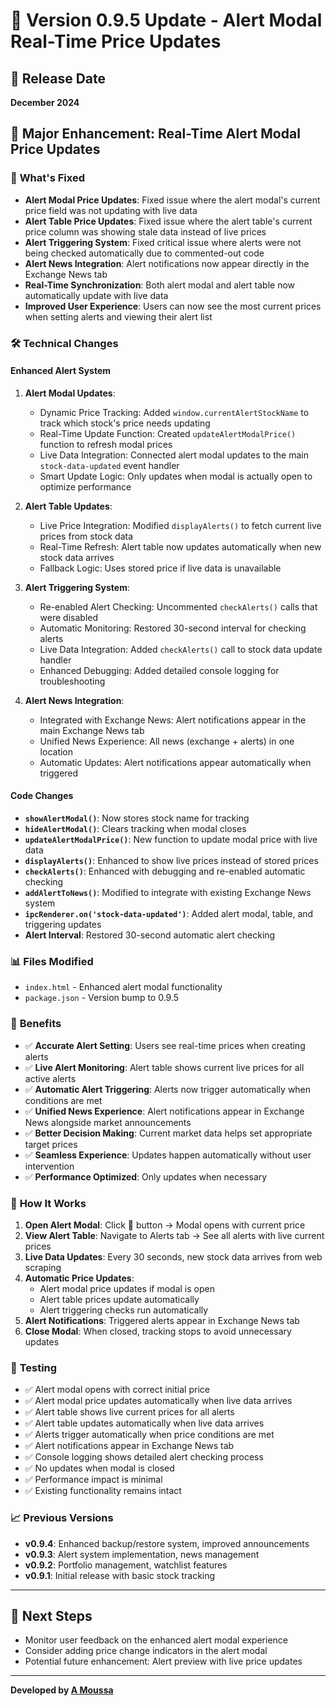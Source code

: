 # 🚀 Version 0.9.5 Update - Alert Modal Real-Time Price Updates

## 📅 Release Date
**December 2024**

## 🎯 **Major Enhancement: Real-Time Alert Modal Price Updates**

### 🔧 **What's Fixed**
- **Alert Modal Price Updates**: Fixed issue where the alert modal's current price field was not updating with live data
- **Alert Table Price Updates**: Fixed issue where the alert table's current price column was showing stale data instead of live prices
- **Alert Triggering System**: Fixed critical issue where alerts were not being checked automatically due to commented-out code
- **Alert News Integration**: Alert notifications now appear directly in the Exchange News tab
- **Real-Time Synchronization**: Both alert modal and alert table now automatically update with live data
- **Improved User Experience**: Users can now see the most current prices when setting alerts and viewing their alert list

### 🛠️ **Technical Changes**

#### **Enhanced Alert System**
1. **Alert Modal Updates**: 
   - Dynamic Price Tracking: Added `window.currentAlertStockName` to track which stock's price needs updating
   - Real-Time Update Function: Created `updateAlertModalPrice()` function to refresh modal prices
   - Live Data Integration: Connected alert modal updates to the main `stock-data-updated` event handler
   - Smart Update Logic: Only updates when modal is actually open to optimize performance

2. **Alert Table Updates**:
   - Live Price Integration: Modified `displayAlerts()` to fetch current live prices from stock data
   - Real-Time Refresh: Alert table now updates automatically when new stock data arrives
   - Fallback Logic: Uses stored price if live data is unavailable

3. **Alert Triggering System**:
   - Re-enabled Alert Checking: Uncommented `checkAlerts()` calls that were disabled
   - Automatic Monitoring: Restored 30-second interval for checking alerts
   - Live Data Integration: Added `checkAlerts()` call to stock data update handler
   - Enhanced Debugging: Added detailed console logging for troubleshooting

4. **Alert News Integration**:
   - Integrated with Exchange News: Alert notifications appear in the main Exchange News tab
   - Unified News Experience: All news (exchange + alerts) in one location
   - Automatic Updates: Alert notifications appear automatically when triggered

#### **Code Changes**
- **`showAlertModal()`**: Now stores stock name for tracking
- **`hideAlertModal()`**: Clears tracking when modal closes
- **`updateAlertModalPrice()`**: New function to update modal price with live data
- **`displayAlerts()`**: Enhanced to show live prices instead of stored prices
- **`checkAlerts()`**: Enhanced with debugging and re-enabled automatic checking
- **`addAlertToNews()`**: Modified to integrate with existing Exchange News system
- **`ipcRenderer.on('stock-data-updated')`**: Added alert modal, table, and triggering updates
- **Alert Interval**: Restored 30-second automatic alert checking

### 📊 **Files Modified**
- `index.html` - Enhanced alert modal functionality
- `package.json` - Version bump to 0.9.5

### 🎉 **Benefits**
- ✅ **Accurate Alert Setting**: Users see real-time prices when creating alerts
- ✅ **Live Alert Monitoring**: Alert table shows current live prices for all active alerts
- ✅ **Automatic Alert Triggering**: Alerts now trigger automatically when conditions are met
- ✅ **Unified News Experience**: Alert notifications appear in Exchange News alongside market announcements
- ✅ **Better Decision Making**: Current market data helps set appropriate target prices
- ✅ **Seamless Experience**: Updates happen automatically without user intervention
- ✅ **Performance Optimized**: Only updates when necessary

### 🔄 **How It Works**
1. **Open Alert Modal**: Click 🔔 button → Modal opens with current price
2. **View Alert Table**: Navigate to Alerts tab → See all alerts with live current prices
3. **Live Data Updates**: Every 30 seconds, new stock data arrives from web scraping
4. **Automatic Price Updates**: 
   - Alert modal price updates if modal is open
   - Alert table prices update automatically
   - Alert triggering checks run automatically
5. **Alert Notifications**: Triggered alerts appear in Exchange News tab
6. **Close Modal**: When closed, tracking stops to avoid unnecessary updates

### 🧪 **Testing**
- ✅ Alert modal opens with correct initial price
- ✅ Alert modal price updates automatically when live data arrives
- ✅ Alert table shows live current prices for all alerts
- ✅ Alert table updates automatically when live data arrives
- ✅ Alerts trigger automatically when price conditions are met
- ✅ Alert notifications appear in Exchange News tab
- ✅ Console logging shows detailed alert checking process
- ✅ No updates when modal is closed
- ✅ Performance impact is minimal
- ✅ Existing functionality remains intact

### 📈 **Previous Versions**
- **v0.9.4**: Enhanced backup/restore system, improved announcements
- **v0.9.3**: Alert system implementation, news management
- **v0.9.2**: Portfolio management, watchlist features
- **v0.9.1**: Initial release with basic stock tracking

---

## 🎯 **Next Steps**
- Monitor user feedback on the enhanced alert modal experience
- Consider adding price change indicators in the alert modal
- Potential future enhancement: Alert preview with live price updates

---

**Developed by [A Moussa](https://github.com/AMoussa77/The-Egyptian-Exchange)**
